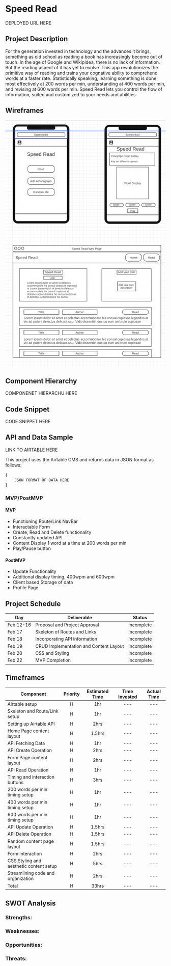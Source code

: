 # Speed Read

DEPLOYED URL HERE

## Project Description

For the generation invested in technology and the advances it brings, something as old school as reading a book has increasingly become out of touch. In the age of Google and Wikipidea, there is no lack of information. But the reading aspect of it has yet to evolve. This app revolutionizes the primitive way of reading and trains your cognative ability to comprehend words at a faster rate. Statistically speaking, learning something is done most effectively at 200 words per min, understanding at 400 words per min, and revising at 600 words per min. Speed Read lets you control the flow of information, suited and customized to your needs and abilities. 

## Wireframes

![Wireframe](Assets/Wireframe.png)

## Component Hierarchy

COMPONENET HIERARCHU HERE

## Code Snippet

CODE SNIPPET HERE

## API and Data Sample

LINK TO AIRTABLE HERE

This project uses the Airtable CMS and returns data in JSON format as follows:

```
{
    JSON FORMAT OF DATA HERE
}

```

### MVP/PostMVP

#### MVP

- Functioning Route/Link NavBar
- Interactable Form
- Create, Read and Delete functionality
- Constantly updated API 
- Content Display 1 word at a time at 200 words per min
- Play/Pause button

#### PostMVP

- Update Functionality
- Additional display timing, 400wpm and 600wpm
- Client based Storage of data
- Profile Page

## Project Schedule

| Day       | Deliverable                                | Status     |
| --------- | ------------------------------------------ | ---------- |
| Feb 12-16 | Proposal and Project Approval              | Incomplete |
| Feb 17    | Skeleton of Routes and Links               | Incomplete |
| Feb 18    | Incorporating API information              | Incomplete |
| Feb 19    | CRUD Implementation and Content Layout     | Incomplete |
| Feb 20    | CSS and Styling                            | Incomplete |
| Feb 22    | MVP Completion                             | Incomplete |

## Timeframes

| Component                               | Priority | Estimated Time | Time Invested | Actual Time |
| --------------------------------------- | :------: | :------------: | :-----------: | :---------: |
| Airtable setup                          |    H     |      1hr       |      ---      |     ---     |
| Skeleton and Route/Link setup           |    H     |      1hr       |      ---      |     ---     |
| Setting up Airtable API                 |    H     |      2hrs      |      ---      |     ---     |
| Home Page content layout                |    H     |      1.5hrs    |      ---      |     ---     |
| API Fetching Data                       |    H     |      1hr       |      ---      |     ---     |
| API Create Operation                    |    H     |      2hrs      |      ---      |     ---     |
| Form Page content layout                |    H     |      2hrs      |      ---      |     ---     |
| API Read Operation                      |    H     |      1hr       |      ---      |     ---     |
| Timing and interaction buttons          |    H     |      3hrs      |      ---      |     ---     |
| 200 words per min timing setup          |    H     |      1hr       |      ---      |     ---     |
| 400 words per min timing setup          |    H     |      1hr       |      ---      |     ---     |
| 600 words per min timing setup          |    H     |      1hr       |      ---      |     ---     |
| API Update Operation                    |    H     |      1.5hrs    |      ---      |     ---     |
| API Delete Operation                    |    H     |      1.5hrs    |      ---      |     ---     |
| Random content page layout              |    H     |      1.5hrs    |      ---      |     ---     |
| Form interaction                        |    H     |      2hrs      |      ---      |     ---     |
| CSS Styling and aesthetic content setup |    H     |      5hrs      |      ---      |     ---     |
| Streamlining code and organization      |    H     |      2hrs      |      ---      |     ---     |
| Total                                   |    H     |      33hrs     |      ---      |     ---     |

## SWOT Analysis

### Strengths:



### Weaknesses:



### Opportunities:



### Threats:


